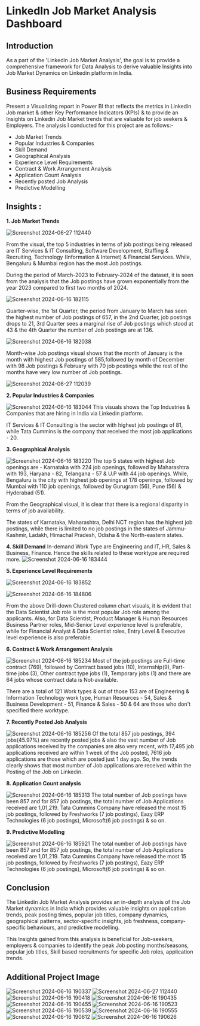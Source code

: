 # LinkedIn Job Market Analysis Dashboard

## Introduction
As a part of the 'Linkedin Job Market Analysis', the goal is to provide a comprehensive framework for Data Analysis to derive valuable Insights into Job Market Dynamics on Linkedin platform in India.

## Business Requirements
Present a Visualizing report in Power BI that reflects the metrics in Linkedin Job market & other Key Performance Indicators (KPIs) & to provide an Insights on Linkedin Job Market trends that are valuable for job seekers & Employers. The analysis I conducted for this project are as follows:-

- Job Market Trends
- Popular Industries & Companies
- Skill Demand
- Geographical Analysis
- Experience Level Requirements
- Contract & Work Arrangement Analysis
- Application Count Analysis
- Recently posted Job Analysis
- Predictive Modelling

## Insights :
**1. Job Market Trends**

![Screenshot 2024-06-27 112440](https://github.com/kavyaBaliyan/Linkedin-Job-Analysis/assets/169433785/16bb5af6-52f0-4c4e-93b1-e66daa167ed6)

From the visual, the top 5 industries in terms of job postings being released are IT Services & IT Consulting, Software Development, Staffing & Recruiting, Technology (Information & Internet) & Financial Services. While, Bengaluru & Mumbai region has the most Job postings.

During the period of March-2023 to February-2024 of the dataset, it is seen from the analysis that the Job postings have grown exponentially from the year 2023 compared to first two months of 2024.

![Screenshot 2024-06-16 182115](https://github.com/kavyaBaliyan/Linkedin-Job-Analysis/assets/169433785/4752472b-0ee0-41ff-9d28-c8db79185de8)

Quarter-wise, the 1st Quarter, the period from January to March has seen the highest number of Job postings of 657, in the 2nd Quarter, job postings drops to 21, 3rd Quarter sees a marginal rise of Job postings which stood at 43 & the 4th Quarter the number of Job postings are at 136.

![Screenshot 2024-06-16 182038](https://github.com/kavyaBaliyan/Linkedin-Job-Analysis/assets/169433785/c856920d-46ca-4a47-bfa7-a05cd45113e3)

Month-wise Job postings visual shows that the month of January is the month with highest Job postings of 585,followed by month of December with 98 Job postings & February with 70 job postings while the rest of the months have very low number of Job postings.

![Screenshot 2024-06-27 112039](https://github.com/kavyaBaliyan/Linkedin-Job-Analysis/assets/169433785/1f6087aa-24cc-4499-8d21-d419d04e2b5c)

**2. Popular Industries & Companies**

![Screenshot 2024-06-16 183044](https://github.com/kavyaBaliyan/Linkedin-Job-Analysis/assets/169433785/1edb3d3c-512d-43d0-b26f-e1fa5868a373)
This visuals shows the Top Industries & Companies that are hiring in India via Linkedin platform.

IT Services & IT Consulting is the sector with highest job postings of 81, while Tata Cummins is the company that received the most job applications - 20.

**3. Geographical Analysis**

![Screenshot 2024-06-16 183220](https://github.com/kavyaBaliyan/Linkedin-Job-Analysis/assets/169433785/79271d87-bb62-42da-8131-f58c993e78e3)
The top 5 states with highest Job openings are - Karnataka with 224 job openings, followed by Maharashtra with 193, Haryana - 82, Telangana - 57 & U.P with 44 job openings. While, Bengaluru is the city with highest job openings at 178 openings, followed by Mumbai with 110 job openings, followed by Gurugram (56), Pune (56) & Hyderabad (51).

From the Geographical visual, it is clear that there is a regional disparity in terms of job availability.

The states of Karnataka, Maharashtra, Delhi NCT region has the highest job postings, while there is limited to no job postings in the states of Jammu-Kashmir, Ladakh, Himachal Pradesh, Odisha & the North-eastern states.

**4. Skill Demand**
In-demand Work Type are Engineering and IT, HR, Sales & Business, Finance. Hence the skills related to these worktype are required more. 
![Screenshot 2024-06-16 183444](https://github.com/kavyaBaliyan/Linkedin-Job-Analysis/assets/169433785/7925f568-128f-46a9-978a-0cc3609eb80a)

**5. Experience Level Requirements**

![Screenshot 2024-06-16 183852](https://github.com/kavyaBaliyan/Linkedin-Job-Analysis/assets/169433785/df9bf671-ed19-46f3-8dfe-961b914b6533)

![Screenshot 2024-06-16 184806](https://github.com/kavyaBaliyan/Linkedin-Job-Analysis/assets/169433785/e66fa63b-e1d8-4276-bcf1-17e10f3a4d55)

From the above Drill-down Clustered column chart visuals, it is evident that the Data Scientist Job role is the most popular Job role among the applicants. Also, for Data Scientist, Product Manager & Human Resources Business Partner roles, Mid-Senior Level experience level is preferable, while for Financial Analyst & Data Scientist roles, Entry Level & Executive level experience is also preferable.

**6. Contract & Work Arrangement Analysis**

![Screenshot 2024-06-16 185234](https://github.com/kavyaBaliyan/Linkedin-Job-Analysis/assets/169433785/046336c7-c250-48e9-a270-99b6f9fb1b92)
Most of the job postings are Full-time contract (769), followed by Contract based jobs (10), Internship(9), Part-time jobs (3), Other contract type jobs (1), Temporary jobs (1) and there are 64 jobs whose contract data is Not-available.

There are a total of 121 Work types & out of those 153 are of Engineering & Information Technology work type, Human Resources - 54, Sales & Business Development - 51, Finance & Sales - 50 & 64 are those who don't specified there worktype.

**7. Recently Posted Job Analysis**

![Screenshot 2024-06-16 185256](https://github.com/kavyaBaliyan/Linkedin-Job-Analysis/assets/169433785/849013b8-4b21-4391-9673-958278f00ad9)
Of the total 857 job postings, 394 jobs(45.97%) are recently posted jobs & also the vast number of Job applications received by the companies are also very recent, with 17,495 job applications received are within 1 week of the Job posted, 7616 job applications are those which are posted just 1 day ago. So, the trends clearly shows that most number of Job applications are received within the Posting of the Job on Linkedin.

**8. Application Count analysis**

![Screenshot 2024-06-16 185313](https://github.com/kavyaBaliyan/Linkedin-Job-Analysis/assets/169433785/ff81a851-a8d7-4c53-8971-8f613acae296)
The total number of Job postings have been 857 and for 857 job postings, the total number of Job Applications received are 1,01,219. Tata Cummins Company have released the most 15 job postings, followed by Freshworks (7 job postings), Eazy ERP Technologies (6 job postings), Microsoft(6 job postings) & so on.

**9. Predictive Modelling**

![Screenshot 2024-06-16 185921](https://github.com/kavyaBaliyan/Linkedin-Job-Analysis/assets/169433785/8b32098e-49a4-47b9-8fbe-0086848e8a7b)
The total number of Job postings have been 857 and for 857 job postings, the total number of Job Applications received are 1,01,219. Tata Cummins Company have released the most 15 job postings, followed by Freshworks (7 job postings), Eazy ERP Technologies (6 job postings), Microsoft(6 job postings) & so on.

## Conclusion
The Linkedin Job Market Analysis provides an in-depth analysis of the Job Market dynamics in India which provides valuable insights on application trends, peak posting times, popular job titles, company dynamics, geographical patterns, sector-specific insights, job freshness, company-specific behaviours, and predictive modelling.

This Insights gained from this analysis is beneficial for Job-seekers, employers & companies to identify the peak Job posting months/seasons, popular job titles, Skill based recruitments for specific Job roles, application trends.

## Additional Project Image

![Screenshot 2024-06-16 190337](https://github.com/kavyaBaliyan/Linkedin-Job-Analysis/assets/169433785/f9d6ccea-46ea-476e-adc3-093238cd31e0)
![Screenshot 2024-06-27 112440](https://github.com/kavyaBaliyan/Linkedin-Job-Analysis/assets/169433785/16bb5af6-52f0-4c4e-93b1-e66daa167ed6)
![Screenshot 2024-06-16 190418](https://github.com/kavyaBaliyan/Linkedin-Job-Analysis/assets/169433785/eedd320a-728e-4ba0-a32e-4fe08bb530b5)
![Screenshot 2024-06-16 190435](https://github.com/kavyaBaliyan/Linkedin-Job-Analysis/assets/169433785/006a8704-3f71-4348-9c53-bbbf2cdc3eec)
![Screenshot 2024-06-16 190455](https://github.com/kavyaBaliyan/Linkedin-Job-Analysis/assets/169433785/ebd4f0c2-14b9-4e1b-814c-0651e5f45781)
 ![Screenshot 2024-06-16 190523](https://github.com/kavyaBaliyan/Linkedin-Job-Analysis/assets/169433785/c7e98d32-e1f0-4b12-b894-37982b1b7ebd)
![Screenshot 2024-06-16 190539](https://github.com/kavyaBaliyan/Linkedin-Job-Analysis/assets/169433785/15e87dd9-3252-401d-b0ed-639058837d76)
![Screenshot 2024-06-16 190555](https://github.com/kavyaBaliyan/Linkedin-Job-Analysis/assets/169433785/1ecfc8d3-a11e-44f2-a3b6-61ea8b9a75e1)
![Screenshot 2024-06-16 190612](https://github.com/kavyaBaliyan/Linkedin-Job-Analysis/assets/169433785/fa82ec04-da88-4f10-93a2-6bbd244b1bef)
![Screenshot 2024-06-16 190626](https://github.com/kavyaBaliyan/Linkedin-Job-Analysis/assets/169433785/604e5053-3e4a-4267-bf45-ff73f97aad55)
